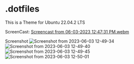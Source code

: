 # .dotfiles

This is a Theme for Ubuntu 22.04.2 LTS


ScreenCast:
[Screencast from 06-03-2023 12:47:31 PM.webm](https://github.com/robbsbro69/.dotfiles/assets/135323392/17909544-808d-4c0f-99e6-d20d994e7079)


Screenshot
![Screenshot from 2023-06-03 12-49-34](https://github.com/robbsbro69/.dotfiles/assets/135323392/bd063209-f254-49ef-9620-49a37f215ea8)![Screenshot from 2023-06-03 12-49-40](https://github.com/robbsbro69/.dotfiles/assets/135323392/c11dfd3e-14e9-4767-9f91-fdf98bcaf611)
![Screenshot from 2023-06-03 12-49-45](https://github.com/robbsbro69/.dotfiles/assets/135323392/1dc26aba-0070-4d8c-9cee-9f8804f0ad01)
![Screenshot from 2023-06-03 12-50-01](https://github.com/robbsbro69/.dotfiles/assets/135323392/a213b3aa-00c1-4c30-8f9c-a919a973842c)

